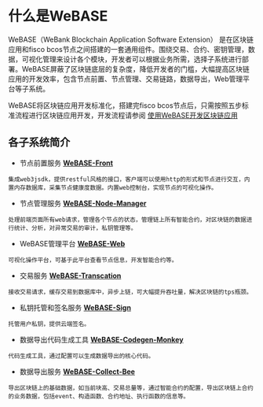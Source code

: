 # 什么是WeBASE

WeBASE（WeBank Blockchain Application Software Extension） 是在区块链应用和fisco bcos节点之间搭建的一套通用组件。围绕交易、合约、密钥管理，数据，可视化管理来设计各个模块，开发者可以根据业务所需，选择子系统进行部署。WeBASE屏蔽了区块链底层的复杂度，降低开发者的门槛，大幅提高区块链应用的开发效率，包含节点前置、节点管理、交易链路，数据导出，Web管理平台等子系统。

WeBASE将区块链应用开发标准化，搭建完fisco bcos节点后，只需按照五步标准流程进行区块链应用开发，开发流程请参阅 [使用WeBASE开发区块链应用](https://github.com/WeBankFinTech/WeBASE/blob/master/quick-start.md)

## 各子系统简介
* 节点前置服务 **[WeBASE-Front](https://github.com/WeBankFinTech/WeBASE-Front)**
```
集成web3jsdk，提供restful风格的接口，客户端可以使用http的形式和节点进行交互，内置内存数据库，采集节点健康度数据。内置web控制台，实现节点的可视化操作。
```
* 节点管理服务 **[WeBASE-Node-Manager](https://github.com/WeBankFinTech/WeBASE-Node-Manager)**
```
处理前端页面所有web请求，管理各个节点的状态，管理链上所有智能合约，对区块链的数据进行统计、分析，对异常交易的审计，私钥管理等。
```
* WeBASE管理平台 **[WeBASE-Web](https://github.com/WeBankFinTech/WeBASE-Web)**
```
可视化操作平台，可基于此平台查看节点信息，开发智能合约等。
```
* 交易服务 **[WeBASE-Transcation](https://github.com/WeBankFinTech/WeBASE-Transcation)**
```
接收交易请求，缓存交易到数据库中，异步上链，可大幅提升吞吐量，解决区块链的tps瓶颈。
```
* 私钥托管和签名服务 **[WeBASE-Sign](https://github.com/WeBankFinTech/WeBASE-Sign)**
```
托管用户私钥，提供云端签名。
```
* 数据导出代码生成工具 **[WeBASE-Codegen-Monkey](https://github.com/WeBankFinTech/WeBASE-Codegen-Monkey)**
```
代码生成工具，通过配置可以生成数据导出的核心代码。
```
* 数据导出服务 **[WeBASE-Collect-Bee](https://github.com/WeBankFinTech/WeBASE-Collect-Bee)**
```
导出区块链上的基础数据，如当前块高、交易总量等，通过智能合约的配置，导出区块链上合约的业务数据，包括event、构造函数、合约地址、执行函数的信息等。
```
